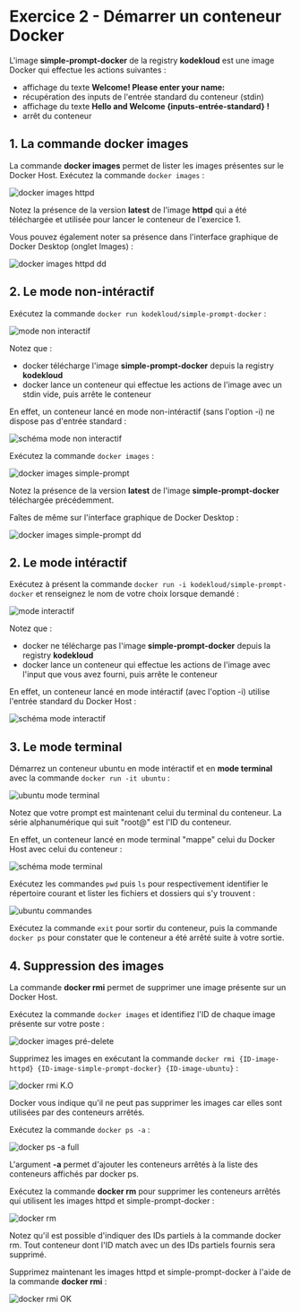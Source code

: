 # Exercice 2 - Démarrer un conteneur Docker

L'image **simple-prompt-docker** de la registry **kodekloud** est une image Docker qui effectue les actions suivantes :

- affichage du texte **Welcome! Please enter your name:**
- récupération des inputs de l'entrée standard du conteneur (stdin)
- affichage du texte **Hello and Welcome {inputs-entrée-standard} !**
- arrêt du conteneur

## 1. La commande docker images

La commande **docker images** permet de lister les images présentes sur le Docker Host. Exécutez la commande `docker images` :

![docker images httpd](./img/docker-images-1.png)

Notez la présence de la version **latest** de l'image **httpd** qui a été téléchargée et utilisée pour lancer le conteneur de l'exercice 1.

Vous pouvez également noter sa présence dans l'interface graphique de Docker Desktop (onglet Images) :

![docker images httpd dd](./img/docker-images-1-dd.png)

## 2. Le mode non-intéractif

Exécutez la commande `docker run kodekloud/simple-prompt-docker` : 

![mode non interactif](./img/mode-non-interactif.png)

Notez que :

- docker télécharge l'image **simple-prompt-docker** depuis la registry **kodekloud**
- docker lance un conteneur qui effectue les actions de l'image avec un stdin vide, puis arrête le conteneur

En effet, un conteneur lancé en mode non-intéractif (sans l'option -i) ne dispose pas d'entrée standard :

![schéma mode non interactif](./img/schema-non-interactif.png)

Exécutez la commande `docker images` :

![docker images simple-prompt](./img/docker-images-2.png)

Notez la présence de la version **latest** de l'image **simple-prompt-docker** téléchargée précédemment.

Faîtes de même sur l'interface graphique de Docker Desktop :

![docker images simple-prompt dd](./img/docker-images-2-dd.png)

## 2. Le mode intéractif

Exécutez à présent la commande `docker run -i kodekloud/simple-prompt-docker` et renseignez le nom de votre choix lorsque demandé :

![mode interactif](./img/mode-interactif.png)

Notez que :

- docker ne télécharge pas l'image **simple-prompt-docker** depuis la registry **kodekloud**
- docker lance un conteneur qui effectue les actions de l'image avec l'input que vous avez fourni, puis arrête le conteneur

En effet, un conteneur lancé en mode intéractif (avec l'option -i) utilise l'entrée standard du Docker Host :

![schéma mode interactif](./img/schema-interactif.png)

## 3. Le mode terminal

Démarrez un conteneur ubuntu en mode intéractif et en **mode terminal** avec la commande `docker run -it ubuntu` :

![ubuntu mode terminal](./img/ubuntu-terminal.png)

Notez que votre prompt est maintenant celui du terminal du conteneur. La série alphanumérique qui suit "root@" est l'ID du conteneur.

En effet, un conteneur lancé en mode terminal "mappe" celui du Docker Host avec celui du conteneur :

![schéma mode terminal](./img/schema-mode-terminal.png)

Exécutez les commandes `pwd` puis `ls` pour respectivement identifier le répertoire courant et lister les fichiers et dossiers qui s'y trouvent :

![ubuntu commandes](./img/ubuntu-commands.png)

Exécutez la commande `exit` pour sortir du conteneur, puis la commande `docker ps` pour constater que le conteneur a été arrêté suite à votre sortie.

## 4. Suppression des images

La commande **docker rmi** permet de supprimer une image présente sur un Docker Host.

Exécutez la commande `docker images` et identifiez l'ID de chaque image présente sur votre poste :

![docker images pré-delete](./img/docker-images-rmi.png)

Supprimez les images en exécutant la commande `docker rmi {ID-image-httpd} {ID-image-simple-prompt-docker} {ID-image-ubuntu}` :

![docker rmi K.O](./img/docker-rmi-nok.png)

Docker vous indique qu'il ne peut pas supprimer les images car elles sont utilisées par des conteneurs arrêtés.

Exécutez la commande `docker ps -a` :

![docker ps -a full](./img/docker-ps-a-full.png)

L'argument **-a** permet d'ajouter les conteneurs arrêtés à la liste des conteneurs affichés par docker ps.

Exécutez la commande **docker rm** pour supprimer les conteneurs arrêtés qui utilisent les images httpd et simple-prompt-docker :

![docker rm](./img/docker-rm.png)

Notez qu'il est possible d'indiquer des IDs partiels à la commande docker rm. Tout conteneur dont l'ID match avec un des IDs partiels fournis sera supprimé.

Supprimez maintenant les images httpd et simple-prompt-docker à l'aide de la commande **docker rmi** :

![docker rmi OK](./img/docker-rmi-ok.png)